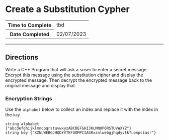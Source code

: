 # Create a Substitution Cypher

<table>
<tr>
<th>Time to Complete</th>
<td>tbd</td>
</tr>
<tr>
<th>Date Completed</th>
<td>02/07/2023</td>
</tr>
</table>

<hr />

## Directions

Write a C++ Program that will ask a suser to enter a secret message.  Encrypt this message using the substitution cipher and display the encrypted message.  Then decrypt the encrypted message back to the original message and display that.

### Encryption Strings

Use the `alphabet` below to collect an index and replace it with the index in the `key`

```
string alphabet {"abcdefghijklmnopqrstuvwxyzABCDEFGHIJKLMNOPQRSTUVWXYZ"}
string key {"XZNLWEBGJHQDYVTKFUOMPCIASRxznlwebgjhqdyvtkfuompciasr"}
```
